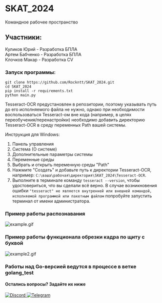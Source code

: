 # SKAT_2024

Командное рабочее пространство

## Участники:

Куликов Юрий - Разработка БПЛА<br>
Артем Бабченко - Разработка БПЛА<br>
Клочков Макар - Разработка CV

### Запуск программы:

```shell
git clone https://github.com/Rockntt/SKAT_2024.git
cd SKAT_2024
pip install -r requirements.txt
python main.py
```

Tesseract-OCR предустановлен в репозитории, поэтому указывать путь до его исполняемого файла не нужно, однако при необходимости воспользоваться Tesseract-ом вне кода (например, в целях переобучения/перенастройки) необходимо добавить директорию Tesseract-OCR в среду переменных Path вашей системы.

Инструкция для Windows:

1. Панель управления
2. Система (О системе)
3. Дополнительные параметры системы
4. Переменные среды
5. Выбрать и открыть переменную среды "Path"
6. Нажмите "Создать" и добавьте путь к директории Tesseract-OCR, например: 
```C:\ваша\рабочая\директория\SKAT_2024\Tesseract-OCR```.
7. Выполните в терминале команду `tesseract --version`, чтобы удостовериться, что вы сделали всё верно. В случае возникновения ошибки `"tesseract" не является внутренней или внешней
командой, исполняемой программой или пакетным файлом` попробуйте запустить терминал от имени администратора.

### Пример работы распознавания
![example.gif](readme_assets/example.gif)

### Пример работы функционала обрезки кадра по щиту с буквой
![example2.gif](readme_assets/example2.gif)

### Работы над Go-версией ведутся в процессе в ветке golang_test

#### Остались вопросы? Задайте их ниже

<a href="https://discordapp.com/users/1184134942326804595" target="_blank">
  <img src="https://img.shields.io/badge/Discord-%235865F2.svg?style=for-the-badge&logo=discord&logoColor=white" alt="Discord">
</a>
<a href="https://t.me/Rockntt" target="_blank">
  <img src="https://img.shields.io/badge/Telegram-2CA5E0?style=for-the-badge&logo=telegram&logoColor=white" alt="Telegram">
</a>


